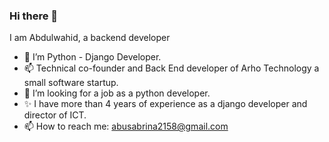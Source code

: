 ### Hi there 👋

<!--
**awahidanon/awahidanon** is a ✨ _special_ ✨ repository because its `README.md` (this file) appears on your GitHub profile.

Here are some ideas to get you started: -->


I am Abdulwahid, a backend developer

- 🔭 I’m Python - Django Developer.
- 📫 Technical co-founder and Back End developer of Arho Technology a small software startup.
- 👯 I’m looking for a job as a python developer.
- ✨ I have more than 4 years of experience as a django developer and director of ICT. 
- 📫 How to reach me: abusabrina2158@gmail.com


